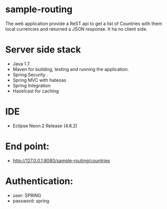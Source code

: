 sample-routing
==============

The web application provide a ReST api to get a list of Countries with them local currencies
and returned a JSON response. It ha no client side.

# Server side stack
- Java 1.7.
- Maven for building, testing and running the application.
- Spring Security .
- Spring MVC with hateoas
- Spring Integration 
- Hazelcast for caching

# IDE
- Eclipse Neon.2 Release (4.6.2)
	
# End point:
- http://127.0.0.1:8080/sample-routing/countries
	
# Authentication:
- user: SPRING
- password: spring  	

